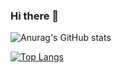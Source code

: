 ### Hi there 👋

![Anurag's GitHub stats](https://github-readme-stats.vercel.app/api?username=vladverigin&count_private=true&theme=tokyonight&show_icons=true&hide=stars,prs,issues,contribs)

[![Top Langs](https://github-readme-stats.vercel.app/api/top-langs/?username=vladverigin)](https://github.com/anuraghazra/github-readme-stats)


<!--
**vladverigin/vladverigin** is a ✨ _special_ ✨ repository because its `README.md` (this file) appears on your GitHub profile.

Here are some ideas to get you started:

- 🔭 I’m currently working on ...
- 🌱 I’m currently learning ...
- 👯 I’m looking to collaborate on ...
- 🤔 I’m looking for help with ...
- 💬 Ask me about ...
- 📫 How to reach me: ...
- 😄 Pronouns: ...
- ⚡ Fun fact: ...
-->
